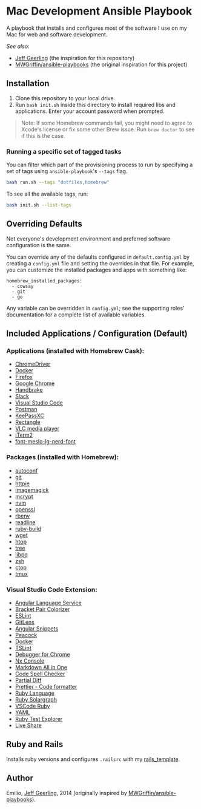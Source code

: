 # Mac Development Ansible Playbook

A playbook that installs and configures most of the software I use on my Mac for web and software development.

*See also*:

  - [Jeff Geerling](https://github.com/geerlingguy/mac-dev-playbook) (the inspiration for this repository)
  - [MWGriffin/ansible-playbooks](https://github.com/MWGriffin/ansible-playbooks) (the original inspiration for this project)

## Installation

  1. Clone this repository to your local drive.
  2. Run `bash init.sh` inside this directory to install required libs and applications. Enter your account password when prompted.

> Note: If some Homebrew commands fail, you might need to agree to Xcode's license or fix some other Brew issue. Run `brew doctor` to see if this is the case.

### Running a specific set of tagged tasks

You can filter which part of the provisioning process to run by specifying a set of tags using `ansible-playbook`'s `--tags` flag.
```bash
bash run.sh --tags "dotfiles,homebrew"
```
To see all the available tags, run:
```bash
bash init.sh --list-tags
```
## Overriding Defaults

Not everyone's development environment and preferred software configuration is the same.

You can override any of the defaults configured in `default.config.yml` by creating a `config.yml` file and setting the overrides in that file. For example, you can customize the installed packages and apps with something like:

    homebrew_installed_packages:
      - cowsay
      - git
      - go

Any variable can be overridden in `config.yml`; see the supporting roles' documentation for a complete list of available variables.

## Included Applications / Configuration (Default)

### Applications (installed with Homebrew Cask):

  - [ChromeDriver](https://sites.google.com/a/chromium.org/chromedriver/)
  - [Docker](https://www.docker.com/)
  - [Firefox](https://www.mozilla.org/en-US/firefox/new/)
  - [Google Chrome](https://www.google.com/chrome/)
  - [Handbrake](https://handbrake.fr/)
  - [Slack](https://slack.com/)
  - [Visual Studio Code](https://code.visualstudio.com/)
  - [Postman](https://formulae.brew.sh/cask/postman)
  - [KeePassXC](https://formulae.brew.sh/cask/keepassxc)
  - [Rectangle](https://formulae.brew.sh/cask/rectangle)
  - [VLC media player](https://formulae.brew.sh/cask/vlc)
  - [iTerm2](https://formulae.brew.sh/cask/iterm2#default)
  - [font-meslo-lg-nerd-font](https://github.com/Homebrew/homebrew-cask-fonts/blob/master/Casks/font-meslo-lg-nerd-font.rb)

### Packages (installed with Homebrew):

  - [autoconf](https://formulae.brew.sh/formula/autoconf)
  - [git](https://formulae.brew.sh/formula/git)
  - [httpie](https://formulae.brew.sh/formula/httpie)
  - [imagemagick](https://formulae.brew.sh/formula/imagemagick)
  - [mcrypt](https://formulae.brew.sh/formula/mcrypt)
  - [nvm](https://formulae.brew.sh/formula/nvm)
  - [openssl](https://formulae.brew.sh/formula/openssl)
  - [rbenv](https://formulae.brew.sh/formula/rbenv)
  - [readline](https://formulae.brew.sh/formula/readline)
  - [ruby-build](https://formulae.brew.sh/formula/ruby-build)
  - [wget](https://formulae.brew.sh/formula/wget)
  - [htop](https://formulae.brew.sh/formula/htop)
  - [tree](https://formulae.brew.sh/formula/tree)
  - [libpq](https://formulae.brew.sh/formula/libpq)
  - [zsh](https://formulae.brew.sh/formula/zsh)
  - [ctop](https://formulae.brew.sh/formula/ctop)
  - [tmux](https://formulae.brew.sh/formula/tmux)

### Visual Studio Code Extension:

  - [Angular Language Service](https://marketplace.visualstudio.com/items?itemName=Angular.ng-template)
  - [Bracket Pair Colorizer](https://marketplace.visualstudio.com/items?itemName=CoenraadS.bracket-pair-colorizer)
  - [ESLint](https://marketplace.visualstudio.com/items?itemName=dbaeumer.vscode-eslint)
  - [GitLens](https://marketplace.visualstudio.com/items?itemName=eamodio.gitlens)
  - [Angular Snippets](https://marketplace.visualstudio.com/items?itemName=johnpapa.Angular2)
  - [Peacock](https://marketplace.visualstudio.com/items?itemName=johnpapa.vscode-peacock)
  - [Docker](https://marketplace.visualstudio.com/items?itemName=ms-azuretools.vscode-docker)
  - [TSLint](https://marketplace.visualstudio.com/items?itemName=ms-vscode.vscode-typescript-tslint-plugin)
  - [Debugger for Chrome](https://marketplace.visualstudio.com/items?itemName=msjsdiag.debugger-for-chrome)
  - [Nx Console](https://marketplace.visualstudio.com/items?itemName=nrwl.angular-console)
  - [Markdown All in One](https://marketplace.visualstudio.com/items?itemName=yzhang.markdown-all-in-one)
  - [Code Spell Checker](https://marketplace.visualstudio.com/items?itemName=streetsidesoftware.code-spell-checker)
  - [Partial Diff](https://marketplace.visualstudio.com/items?itemName=ryu1kn.partial-diff)
  - [Prettier - Code formatter](https://marketplace.visualstudio.com/items?itemName=esbenp.prettier-vscode)
  - [Ruby Language](https://marketplace.visualstudio.com/items?itemName=rebornix.Ruby)
  - [Ruby Solargraph](https://marketplace.visualstudio.com/items?itemName=castwide.solargraph)
  - [VSCode Ruby](https://marketplace.visualstudio.com/items?itemName=wingrunr21.vscode-ruby)
  - [YAML](https://marketplace.visualstudio.com/items?itemName=redhat.vscode-yaml)
  - [Ruby Test Explorer](https://marketplace.visualstudio.com/items?itemName=connorshea.vscode-ruby-test-adapter)
  - [Live Share](https://marketplace.visualstudio.com/items?itemName=MS-vsliveshare.vsliveshare)

## Ruby and Rails
Installs ruby versions and configures `.railsrc` with my [rails_template](https://github.com/emilio2hd/rails_template.git).

## Author

Emilio, [Jeff Geerling](https://www.jeffgeerling.com/), 2014 (originally inspired by [MWGriffin/ansible-playbooks](https://github.com/MWGriffin/ansible-playbooks)).